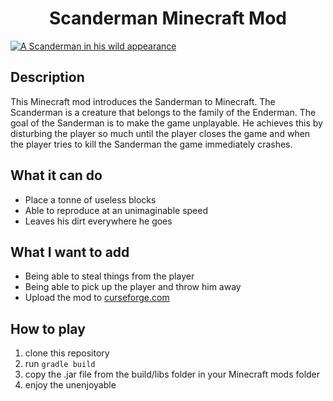 <h1 align="center">Scanderman Minecraft Mod</h1>

[![A Scanderman in his wild appearance](https://i.postimg.cc/Kz5Xyy8d/2022-09-05-17-18-09.png)](https://postimg.cc/PpNVm9Z4)

## Description

This Minecraft mod introduces the Sanderman to Minecraft. The Scanderman is a creature that belongs to the family of the Enderman. The goal of the Sanderman is to make the game unplayable. He achieves this by disturbing the player so much until the player closes the game and when the player tries to kill the Sanderman the game immediately crashes.

## What it can do

- Place a tonne of useless blocks
- Able to reproduce at an unimaginable speed
- Leaves his dirt everywhere he goes

## What I want to add

- Being able to steal things from the player
- Being able to pick up the player and throw him away
- Upload the mod to [curseforge.com](https://www.curseforge.com/minecraft/mc-mods)

## How to play

1. clone this repository
2. run `gradle build`
3. copy the .jar file from the build/libs folder in your Minecraft mods folder
4. enjoy the unenjoyable